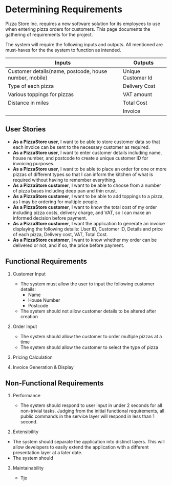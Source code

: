 # Determining Requirements

Pizza Store Inc. requires a new software solution for its employees to use when entering pizza orders for customers. This page documents the gathering of requirements for the project.

The system will require the following inputs and outputs. All mentioned are must-haves for the the system to function as intended.

| Inputs                                                 | Outputs            |
| ------------------------------------------------------ | ------------------ |
| Customer details(name, postcode, house number, mobile) | Unique Customer Id |
| Type of each pizza                                     | Delivery Cost      |
| Various toppings for pizzas                            | VAT amount         |
| Distance in miles                                      | Total Cost         |
|                                                        | Invoice            |

## User Stories

- **As a PizzaStore user**, I want to be able to store customer data so that each invoice can be sent to the necessary customer as required.
- **As a PizzaStore user**, I want to enter customer details including name, house number, and postcode to create a unique customer ID for invoicing purposes.
- **As a PizzaStore user**, I want to be able to place an order for one or more pizzas of different types so that I can inform the kitchen of what is required without having to remember everything.
- **As a PizzaStore customer**, I want to be able to choose from a number of pizza bases including deep pan and thin crust.
- **As a PizzaStore customer**, I want to be able to add toppings to a pizza, as I may be ordering for multiple people.
- **As a PizzaStore customer**, I want to know the total cost of my order including pizza costs, delivery charge, and VAT, so I can make an informed decision before payment.
- **As a PizzaStore customer**, I want the application to generate an invoice displaying the following details: User ID, Customer ID, Details and price of each pizza, Delivery cost, VAT, Total Cost.
- **As a PizzaStore customer**, I want to know whether my order can be delivered or not, and if so, the price before payment.

## Functional Requirements

1. Customer Input

   - The system must allow the user to input the following customer details:
     - Name
     - House Number
     - Postcode
   - The system should not allow customer details to be altered after creation

2. Order Input

   - The system should allow the customer to order multiple pizzas at a time
   - The system should allow the customer to select the type of pizza
3. Pricing Calculation
4. Invoice Generation & Display

## Non-Functional Requirements

1. Performance

   - The system should respond to user input in under 2 seconds for all non-trivial tasks. Judging from the initial functional requirements, all public commands in the service layer will respond in less than 1 second.

2. Extensibility

  - The system should separate the application into distinct layers. This will allow developers to easily extend the application with a different presentation layer at a later date.
  - The system should

3. Maintainability

    - Tje
